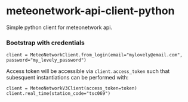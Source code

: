 # meteonetwork-api-client-python
Simple python client for meteonetwork api.  

### Bootstrap with credentials
```
client = MeteoNetworkClient.from_login(email="mylovely@email.com", password="my_levely_password")
```

Access token will be accessible via `client.access_token` such that subesquent instantiations can be performed with:
```
client = MeteoNetworkV3Client(access_token=token)
client.real_time(station_code="tsc069")
```
